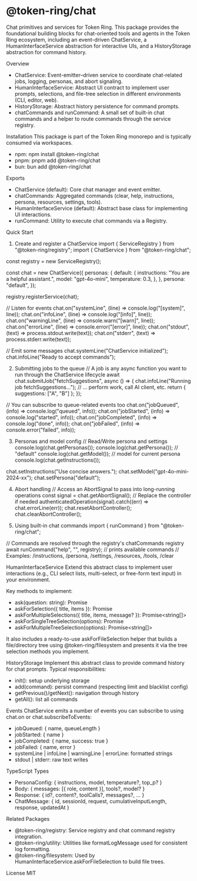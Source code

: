@token-ring/chat
=================

Chat primitives and services for Token Ring. This package provides the foundational building blocks for chat-oriented
tools and agents in the Token Ring ecosystem, including an event-driven ChatService, a HumanInterfaceService abstraction
for interactive UIs, and a HistoryStorage abstraction for command history.

Overview

- ChatService: Event-emitter–driven service to coordinate chat-related jobs, logging, personas, and abort signaling.
- HumanInterfaceService: Abstract UI contract to implement user prompts, selections, and file-tree selection in
  different environments (CLI, editor, web).
- HistoryStorage: Abstract history persistence for command prompts.
- chatCommands and runCommand: A small set of built-in chat commands and a helper to route commands through the service
  registry.

Installation
This package is part of the Token Ring monorepo and is typically consumed via workspaces.

- npm: npm install @token-ring/chat
- pnpm: pnpm add @token-ring/chat
- bun: bun add @token-ring/chat

Exports

- ChatService (default): Core chat manager and event emitter.
- chatCommands: Aggregated commands (clear, help, instructions, persona, resources, settings, tools).
- HumanInterfaceService (default): Abstract base class for implementing UI interactions.
- runCommand: Utility to execute chat commands via a Registry.

Quick Start

1) Create and register a ChatService
   import { ServiceRegistry } from "@token-ring/registry";
   import { ChatService } from "@token-ring/chat";

const registry = new ServiceRegistry();

const chat = new ChatService({
personas: {
default: {
instructions: "You are a helpful assistant.",
model: "gpt-4o-mini",
temperature: 0.3,
},
},
persona: "default",
});

registry.registerService(chat);

// Listen for events
chat.on("systemLine", (line) => console.log("[system]", line));
chat.on("infoLine", (line) => console.log("[info]", line));
chat.on("warningLine", (line) => console.warn("[warn]", line));
chat.on("errorLine", (line) => console.error("[error]", line));
chat.on("stdout", (text) => process.stdout.write(text));
chat.on("stderr", (text) => process.stderr.write(text));

// Emit some messages
chat.systemLine("ChatService initialized");
chat.infoLine("Ready to accept commands");

2) Submitting jobs to the queue
   // A job is any async function you want to run through the ChatService lifecycle
   await chat.submitJob("fetchSuggestions", async () => {
   chat.infoLine("Running job fetchSuggestions...");
   // ... perform work, call AI client, etc.
   return { suggestions: ["A", "B"] };
   });

// You can subscribe to queue-related events too
chat.on("jobQueued", (info) => console.log("queued", info));
chat.on("jobStarted", (info) => console.log("started", info));
chat.on("jobCompleted", (info) => console.log("done", info));
chat.on("jobFailed", (info) => console.error("failed", info));

3) Personas and model config
   // Read/Write persona and settings
   console.log(chat.getPersonas());
   console.log(chat.getPersona()); // "default"
   console.log(chat.getModel()); // model for current persona
   console.log(chat.getInstructions());

chat.setInstructions("Use concise answers.");
chat.setModel("gpt-4o-mini-2024-xx");
chat.setPersona("default");

4) Abort handling
   // Access an AbortSignal to pass into long-running operations
   const signal = chat.getAbortSignal();
   // Replace the controller if needed
   authenticatedOperation(signal).catch((err) => chat.errorLine(err));
   chat.resetAbortController();
   chat.clearAbortController();

5) Using built-in chat commands
   import { runCommand } from "@token-ring/chat";

// Commands are resolved through the registry's chatCommands registry
await runCommand("help", "", registry); // prints available commands
// Examples: /instructions, /persona, /settings, /resources, /tools, /clear

HumanInterfaceService
Extend this abstract class to implement user interactions (e.g., CLI select lists, multi-select, or free-form text
input) in your environment.

Key methods to implement:

- ask(question: string): Promise<string>
- askForSelection({ title, items }): Promise<string>
- askForMultipleSelections({ title, items, message? }): Promise<string[]>
- askForSingleTreeSelection(options): Promise<string>
- askForMultipleTreeSelection(options): Promise<string[]>

It also includes a ready-to-use askForFileSelection helper that builds a file/directory tree using
@token-ring/filesystem and presents it via the tree selection methods you implement.

HistoryStorage
Implement this abstract class to provide command history for chat prompts. Typical responsibilities:

- init(): setup underlying storage
- add(command): persist command (respecting limit and blacklist config)
- getPrevious()/getNext(): navigation through history
- getAll(): list all commands

Events
ChatService emits a number of events you can subscribe to using chat.on or chat.subscribeToEvents:

- jobQueued: { name, queueLength }
- jobStarted: { name }
- jobCompleted: { name, success: true }
- jobFailed: { name, error }
- systemLine | infoLine | warningLine | errorLine: formatted strings
- stdout | stderr: raw text writes

TypeScript Types

- PersonaConfig: { instructions, model, temperature?, top_p? }
- Body: { messages: [{ role, content }], tools?, model? }
- Response: { id?, content?, toolCalls?, messages?, ... }
- ChatMessage: { id, sessionId, request, cumulativeInputLength, response, updatedAt }

Related Packages

- @token-ring/registry: Service registry and chat command registry integration.
- @token-ring/utility: Utilities like formatLogMessage used for consistent log formatting.
- @token-ring/filesystem: Used by HumanInterfaceService.askForFileSelection to build file trees.

License
MIT
